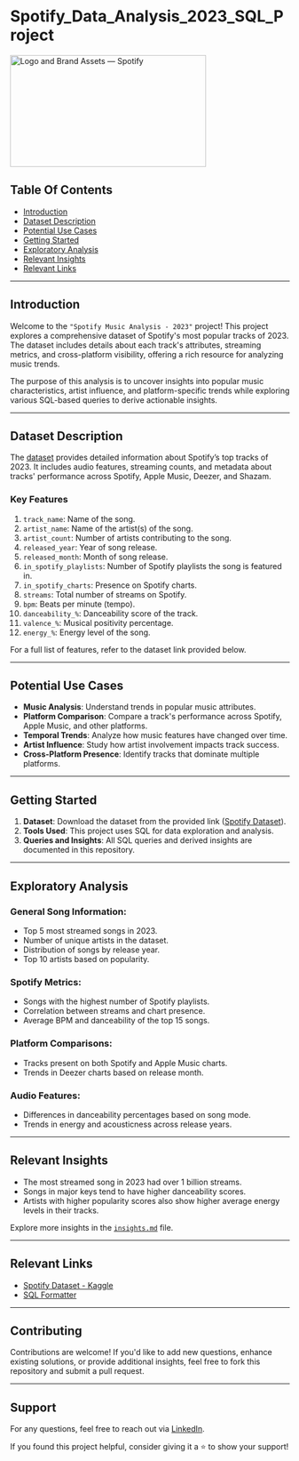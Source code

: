 # Spotify_Data_Analysis_2023_SQL_Project

<img src="https://storage.googleapis.com/pr-newsroom-wp/1/2023/05/2024-spotify-brand-assets-media-kit.jpg" jsaction="" class="sFlh5c FyHeAf iPVvYb" style="max-width: 1920px; height: 201px; margin: 0px; width: 353px;" alt="Logo and Brand Assets — Spotify" jsname="kn3ccd" aria-hidden="false">

## Table Of Contents
  - [Introduction](#introduction)
  - [Dataset Description](#dataset-description)
  - [Potential Use Cases](#potential-use-cases)
  - [Getting Started](#getting-started)
  - [Exploratory Analysis](#exploratory-analysis)
  - [Relevant Insights](#relevant-insights)
  - [Relevant Links](#relevant-links)

---

## Introduction 

Welcome to the `"Spotify Music Analysis - 2023"` project! This project explores a comprehensive dataset of Spotify's most popular tracks of 2023. The dataset includes details about each track's attributes, streaming metrics, and cross-platform visibility, offering a rich resource for analyzing music trends.

The purpose of this analysis is to uncover insights into popular music characteristics, artist influence, and platform-specific trends while exploring various SQL-based queries to derive actionable insights.

---

## Dataset Description 

The [dataset](https://www.kaggle.com/datasets/nelgiriyewithana/top-spotify-songs-2023) provides detailed information about Spotify’s top tracks of 2023. It includes audio features, streaming counts, and metadata about tracks' performance across Spotify, Apple Music, Deezer, and Shazam.

### Key Features 

1. `track_name`: Name of the song.
2. `artist_name`: Name of the artist(s) of the song.
3. `artist_count`: Number of artists contributing to the song.
4. `released_year`: Year of song release.
5. `released_month`: Month of song release.
6. `in_spotify_playlists`: Number of Spotify playlists the song is featured in.
7. `in_spotify_charts`: Presence on Spotify charts.
8. `streams`: Total number of streams on Spotify.
9. `bpm`: Beats per minute (tempo).
10. `danceability_%`: Danceability score of the track.
11. `valence_%`: Musical positivity percentage.
12. `energy_%`: Energy level of the song.

For a full list of features, refer to the dataset link provided below.

---

## Potential Use Cases

- **Music Analysis**: Understand trends in popular music attributes.
- **Platform Comparison**: Compare a track's performance across Spotify, Apple Music, and other platforms.
- **Temporal Trends**: Analyze how music features have changed over time.
- **Artist Influence**: Study how artist involvement impacts track success.
- **Cross-Platform Presence**: Identify tracks that dominate multiple platforms.

---

## Getting Started 

1. **Dataset**: Download the dataset from the provided link ([Spotify Dataset](https://www.kaggle.com/datasets/nelgiriyewithana/top-spotify-songs-2023)).
2. **Tools Used**: This project uses SQL for data exploration and analysis.
3. **Queries and Insights**: All SQL queries and derived insights are documented in this repository.

---

## Exploratory Analysis

### General Song Information:
- Top 5 most streamed songs in 2023.
- Number of unique artists in the dataset.
- Distribution of songs by release year.
- Top 10 artists based on popularity.

### Spotify Metrics:
- Songs with the highest number of Spotify playlists.
- Correlation between streams and chart presence.
- Average BPM and danceability of the top 15 songs.

### Platform Comparisons:
- Tracks present on both Spotify and Apple Music charts.
- Trends in Deezer charts based on release month.

### Audio Features:
- Differences in danceability percentages based on song mode.
- Trends in energy and acousticness across release years.

---

## Relevant Insights

- The most streamed song in 2023 had over 1 billion streams.
- Songs in major keys tend to have higher danceability scores.
- Artists with higher popularity scores also show higher average energy levels in their tracks.

Explore more insights in the [`insights.md`](insights.md) file.

---

## Relevant Links

- [Spotify Dataset - Kaggle](https://www.kaggle.com/datasets/nelgiriyewithana/top-spotify-songs-2023)
- [SQL Formatter](http://www.dpriver.com/pp/sqlformat.htm)

---

## Contributing

Contributions are welcome! If you'd like to add new questions, enhance existing solutions, or provide additional insights, feel free to fork this repository and submit a pull request.

---

## Support

For any questions, feel free to reach out via [LinkedIn](https://www.linkedin.com/in/sainathreddy-panga ).

If you found this project helpful, consider giving it a ⭐ to show your support!
